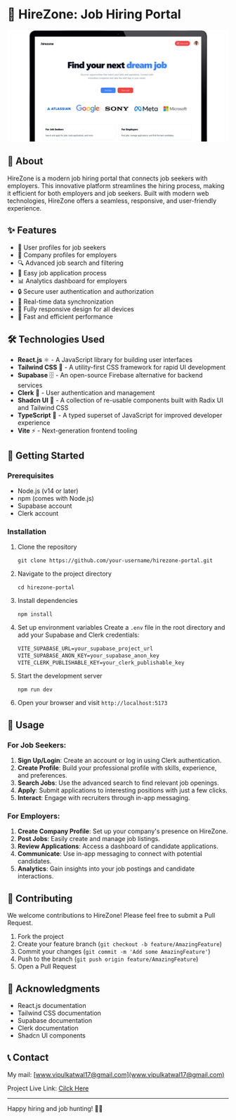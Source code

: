 # 🚀 HireZone: Job Hiring Portal

![HireZone Screenshot](./public/hirezone.png)

## 📝 About

HireZone is a modern job hiring portal that connects job seekers with employers. This innovative platform streamlines the hiring process, making it efficient for both employers and job seekers. Built with modern web technologies, HireZone offers a seamless, responsive, and user-friendly experience.

## ✨ Features

- 👤 User profiles for job seekers
- 🏢 Company profiles for employers
- 🔍 Advanced job search and filtering
- 📝 Easy job application process
- 📊 Analytics dashboard for employers
- 🔒 Secure user authentication and authorization
- 💾 Real-time data synchronization
- 📱 Fully responsive design for all devices
- 🚀 Fast and efficient performance

## 🛠️ Technologies Used

- **React.js** ⚛️ - A JavaScript library for building user interfaces
- **Tailwind CSS** 🎨 - A utility-first CSS framework for rapid UI development
- **Supabase** 🗄️ - An open-source Firebase alternative for backend services
- **Clerk** 🔐 - User authentication and management
- **Shadcn UI** 🧩 - A collection of re-usable components built with Radix UI and Tailwind CSS
- **TypeScript** 📘 - A typed superset of JavaScript for improved developer experience
- **Vite** ⚡ - Next-generation frontend tooling

## 🚀 Getting Started

### Prerequisites

- Node.js (v14 or later)
- npm (comes with Node.js)
- Supabase account
- Clerk account

### Installation

1. Clone the repository
   ```
   git clone https://github.com/your-username/hirezone-portal.git
   ```

2. Navigate to the project directory
   ```
   cd hirezone-portal
   ```

3. Install dependencies
   ```
   npm install
   ```

4. Set up environment variables
   Create a `.env` file in the root directory and add your Supabase and Clerk credentials:
   ```
   VITE_SUPABASE_URL=your_supabase_project_url
   VITE_SUPABASE_ANON_KEY=your_supabase_anon_key
   VITE_CLERK_PUBLISHABLE_KEY=your_clerk_publishable_key
   ```

5. Start the development server
   ```
   npm run dev
   ```

6. Open your browser and visit `http://localhost:5173`

## 🎯 Usage

### For Job Seekers:

1. **Sign Up/Login**: Create an account or log in using Clerk authentication.
2. **Create Profile**: Build your professional profile with skills, experience, and preferences.
3. **Search Jobs**: Use the advanced search to find relevant job openings.
4. **Apply**: Submit applications to interesting positions with just a few clicks.
5. **Interact**: Engage with recruiters through in-app messaging.

### For Employers:

1. **Create Company Profile**: Set up your company's presence on HireZone.
2. **Post Jobs**: Easily create and manage job listings.
3. **Review Applications**: Access a dashboard of candidate applications.
4. **Communicate**: Use in-app messaging to connect with potential candidates.
5. **Analytics**: Gain insights into your job postings and candidate interactions.

## 🤝 Contributing

We welcome contributions to HireZone! Please feel free to submit a Pull Request.

1. Fork the project
2. Create your feature branch (`git checkout -b feature/AmazingFeature`)
3. Commit your changes (`git commit -m 'Add some AmazingFeature'`)
4. Push to the branch (`git push origin feature/AmazingFeature`)
5. Open a Pull Request


## 🙏 Acknowledgments

- React.js documentation
- Tailwind CSS documentation
- Supabase documentation
- Clerk documentation
- Shadcn UI components

## 📞 Contact

My mail: [www.vipulkatwal17@gmail.com](www.vipulkatwal17@gmail.com)

Project Live Link: [Cilck Here](https://hirezone.vercel.app)

---

Happy hiring and job hunting! 💼✨
